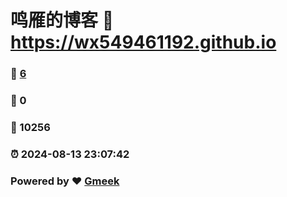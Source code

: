 # 鸣雁的博客 :link: https://wx549461192.github.io 
### :page_facing_up: [6](https://wx549461192.github.io/tag.html) 
### :speech_balloon: 0 
### :hibiscus: 10256 
### :alarm_clock: 2024-08-13 23:07:42 
### Powered by :heart: [Gmeek](https://github.com/Meekdai/Gmeek)
